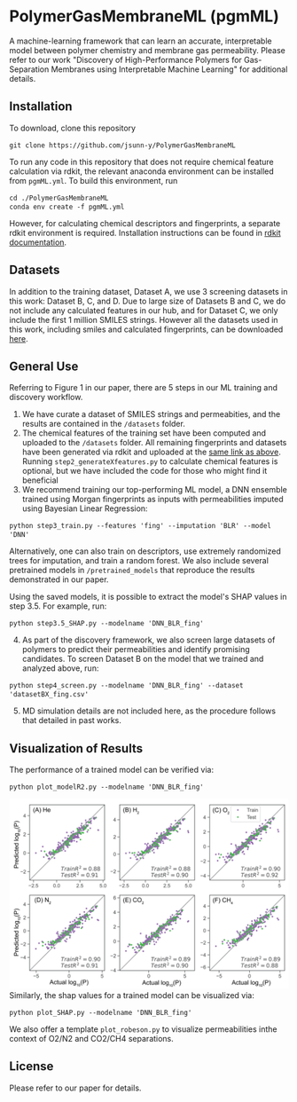 # PolymerGasMembraneML (pgmML)
A machine-learning framework that can learn an accurate, interpretable model between polymer chemistry and membrane gas permeability. Please refer to our work "Discovery of High-Performance Polymers for Gas-Separation Membranes using Interpretable Machine Learning" for additional details.

## Installation
To download, clone this repository
```
git clone https://github.com/jsunn-y/PolymerGasMembraneML
```
To run any code in this repository that does not require chemical feature calculation via rdkit, the relevant anaconda environment can be installed from `pgmML.yml`. To build this environment, run
```
cd ./PolymerGasMembraneML
conda env create -f pgmML.yml
```
However, for calculating chemical descriptors and fingerprints, a separate rdkit environment is required. Installation instructions can be found in [rdkit documentation](https://www.rdkit.org/docs/Install.html).

## Datasets
In addition to the training dataset, Dataset A, we use 3 screening datasets in this work: Dataset B, C, and D. Due to large size of Datasets B and C, we do not include any calculated features in our hub, and for Dataset C, we only include the first 1 million SMILES strings. 
However all the datasets used in this work, including smiles and calculated fingerprints, can be downloaded [here](https://drive.google.com/file/d/1NPh3Hx3nHakUH4bgp24Ie1KCEAvZnCr4/view?usp=sharing).

## General Use
Referring to Figure 1 in our paper, there are 5 steps in our ML training and discovery workflow.
1. We have curate a dataset of SMILES strings and permeabities, and the results are contained in the `/datasets` folder.
2. The chemical features of the training set have been computed and uploaded to the `/datasets` folder. All remaining fingerprints and datasets have been generated via rdkit and uploaded at the [same link as above](https://drive.google.com/file/d/1NPh3Hx3nHakUH4bgp24Ie1KCEAvZnCr4/view?usp=sharing). Running `step2_generateXfeatures.py` to calculate chemical features is optional, but we have included the code for those who might find it beneficial
3. We recommend training our top-performing ML model, a DNN ensemble trained using Morgan fingerprints as inputs with permeabilities imputed using Bayesian Linear Regression:
```
python step3_train.py --features 'fing' --imputation 'BLR' --model 'DNN'
```
Alternatively, one can also train on descriptors, use extremely randomized trees for imputation, and train a random forest. We also include several pretrained models in `/pretrained_models` that reproduce the results demonstrated in our paper.

Using the saved models, it is possible to extract the model's SHAP values in step 3.5. For example, run:
```
python step3.5_SHAP.py --modelname 'DNN_BLR_fing'
```
4. As part of the discovery framework, we also screen large datasets of polymers to predict their permeabilities and identify promising candidates. To screen Dataset B on the model that we trained and analyzed above, run:
```
python step4_screen.py --modelname 'DNN_BLR_fing' --dataset 'datasetBX_fing.csv'
```
5. MD simulation details are not included here, as the procedure follows that detailed in past works.

## Visualization of Results
The performance of a trained model can be verified via:
```
python plot_modelR2.py --modelname 'DNN_BLR_fing'
```
![image](images/plot_modelR2_example.tif)
Similarly, the shap values for a trained model can be visualized via:
```
python plot_SHAP.py --modelname 'DNN_BLR_fing'
```
We also offer a template `plot_robeson.py` to visualize permeabilities inthe context of O2/N2 and CO2/CH4 separations.

## License
Please refer to our paper for details.

